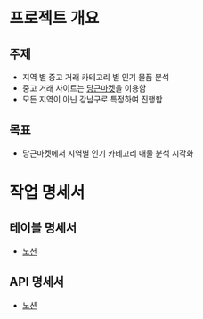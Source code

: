 # 프로젝트 개요
## 주제
- 지역 별 중고 거래 카테고리 별 인기 물품 분석
- 중고 거래 사이트는 [당근마켓](https://www.daangn.com/kr/?in=%EA%B0%95%EB%82%A8%EA%B5%AC-381)을 이용함
- 모든 지역이 아닌 강남구로 특정하여 진행함

## 목표
-  당근마켓에서 지역별 인기 카테고리 매물 분석 시각화


# 작업 명세서
## 테이블 명세서
- [노션](https://www.notion.so/DB-a6604967d98b4195a8f05cc395dfe02f?pvs=4)
## API 명세서
- [노션](https://www.notion.so/API-7e2160b572d242b9933811d3609938b2?pvs=4)